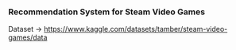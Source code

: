 ### Recommendation System for Steam Video Games

Dataset -> https://www.kaggle.com/datasets/tamber/steam-video-games/data